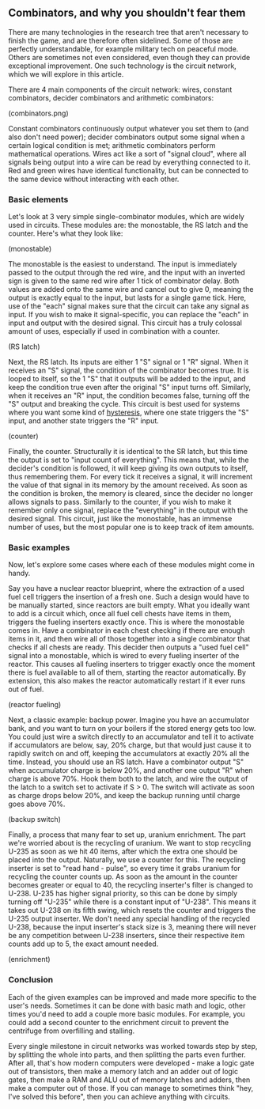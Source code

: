 ## Combinators, and why you shouldn't fear them

There are many technologies in the research tree that aren't necessary to finish the game, and are therefore often sidelined. Some of those are perfectly understandable, for example military tech on peaceful mode. Others are sometimes not even considered, even though they can provide exceptional improvement. One such technology is the circuit network, which we will explore in this article.

There are 4 main components of the circuit network: wires, constant combinators, decider combinators and arithmetic combinators:

(combinators.png)

Constant combinators continuously output whatever you set them to (and also don't need power); decider combinators output some signal when a certain logical condition is met; arithmetic combinators perform mathematical operations. Wires act like a sort of "signal cloud", where all signals being output into a wire can be read by everything connected to it. Red and green wires have identical functionality, but can be connected to the same device without interacting with each other.

### Basic elements

Let's look at 3 very simple single-combinator modules, which are widely used in circuits. These modules are: the monostable, the RS latch and the counter. Here's what they look like:

(monostable)

The monostable is the easiest to understand. The input is immediately passed to the output through the red wire, and the input with an inverted sign is given to the same red wire after 1 tick of combinator delay. Both values are added onto the same wire and cancel out to give 0, meaning the output is exactly equal to the input, but lasts for a single game tick. Here, use of the "each" signal makes sure that the circuit can take any signal as input. If you wish to make it signal-specific, you can replace the "each" in input and output with the desired signal. This circuit has a truly colossal amount of uses, especially if used in combination with a counter.

(RS latch)

Next, the RS latch. Its inputs are either 1 "S" signal or 1 "R" signal. When it receives an "S" signal, the condition of the combinator becomes true. It is looped to itself, so the 1 "S" that it outputs will be added to the input, and keep the condition true even after the original "S" input turns off. Similarly, when it receives an "R" input, the condition becomes false, turning off the "S" output and breaking the cycle. This circuit is best used for systems where you want some kind of [hysteresis](https://en.wikipedia.org/wiki/Hysteresis), where one state triggers the "S" input, and another state triggers the "R" input.

(counter)

Finally, the counter. Structurally it is identical to the SR latch, but this time the output is set to "input count of everything". This means that, while the decider's condition is followed, it will keep giving its own outputs to itself, thus remembering them. For every tick it receives a signal, it will increment the value of that signal in its memory by the amount received. As soon as the condition is broken, the memory is cleared, since the decider no longer allows signals to pass. Similarly to the counter, if you wish to make it remember only one signal, replace the "everything" in the output with the desired signal. This circuit, just like the monostable, has an immense number of uses, but the most popular one is to keep track of item amounts.

### Basic examples

Now, let's explore some cases where each of these modules might come in handy.

Say you have a nuclear reactor blueprint, where the extraction of a used fuel cell triggers the insertion of a fresh one. Such a design would have to be manually started, since reactors are built empty. What you ideally want to add is a circuit which, once all fuel cell chests have items in them, triggers the fueling inserters exactly once. This is where the monostable comes in. Have a combinator in each chest checking if there are enough items in it, and then wire all of those together into a single combinator that checks if all chests are ready. This decider then outputs a "used fuel cell" signal into a monostable, which is wired to every fueling inserter of the reactor. This causes all fueling inserters to trigger exactly once the moment there is fuel available to all of them, starting the reactor automatically. By extension, this also makes the reactor automatically restart if it ever runs out of fuel.

(reactor fueling)

Next, a classic example: backup power. Imagine you have an accumulator bank, and you want to turn on your boilers if the stored energy gets too low. You could just wire a switch directly to an accumulator and tell it to activate if accumulators are below, say, 20% charge, but that would just cause it to rapidly switch on and off, keeping the accumulators at exactly 20% all the time. Instead, you should use an RS latch. Have a combinator output "S" when accumulator charge is below 20%, and another one output "R" when charge is above 70%. Hook them both to the latch, and wire the output of the latch to a switch set to activate if S > 0. The switch will activate as soon as charge drops below 20%, and keep the backup running until charge goes above 70%.

(backup switch)

Finally, a process that many fear to set up, uranium enrichment. The part we're worried about is the recycling of uranium. We want to stop recycling U-235 as soon as we hit 40 items, after which the extra one should be placed into the output. Naturally, we use a counter for this. The recycling inserter is set to "read hand - pulse", so every time it grabs uranium for recycling the counter counts up. As soon as the amount in the counter becomes greater or equal to 40, the recycling inserter's filter is changed to U-238. U-235 has higher signal priority, so this can be done by simply turning off "U-235" while there is a constant input of "U-238". This means it takes out U-238 on its fifth swing, which resets the counter and triggers the U-235 output inserter. We don't need any special handling of the recycled U-238, because the input inserter's stack size is 3, meaning there will never be any competition between U-238 inserters, since their respective item counts add up to 5, the exact amount needed.

(enrichment)

### Conclusion

Each of the given examples can be improved and made more specific to the user's needs. Sometimes it can be done with basic math and logic, other times you'd need to add a couple more basic modules. For example, you could add a second counter to the enrichment circuit to prevent the centrifuge from overfilling and stalling.

Every single milestone in circuit networks was worked towards step by step, by splitting the whole into parts, and then splitting the parts even further. After all, that's how modern computers were developed - make a logic gate out of transistors, then make a memory latch and an adder out of logic gates, then make a RAM and ALU out of memory latches and adders, then make a computer out of those. If you can manage to sometimes think "hey, I've solved this before", then you can achieve anything with circuits.